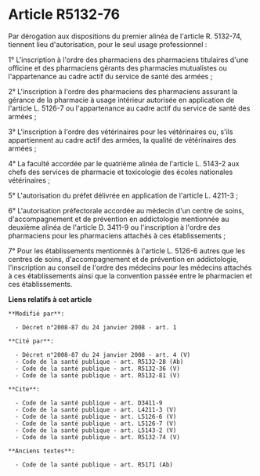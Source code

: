 # Article R5132-76

Par dérogation aux dispositions du premier alinéa de l'article R. 5132-74, tiennent lieu d'autorisation, pour le seul usage
professionnel : 

1° L'inscription à l'ordre des pharmaciens des pharmaciens titulaires d'une officine et des pharmaciens gérants des
pharmacies mutualistes ou l'appartenance au cadre actif du service de santé des armées ; 

2° L'inscription à l'ordre des pharmaciens des pharmaciens assurant la gérance de la pharmacie à usage intérieur autorisée en
application de l'article L. 5126-7 ou l'appartenance au cadre actif du service de santé des armées ; 

3° L'inscription à l'ordre des vétérinaires pour les vétérinaires ou, s'ils appartiennent au cadre actif des armées, la
qualité de vétérinaires des armées ; 

4° La faculté accordée par le quatrième alinéa de l'article L. 5143-2 aux chefs des services de pharmacie et toxicologie des
écoles nationales vétérinaires ; 

5° L'autorisation du préfet délivrée en application de l'article L. 4211-3 ; 

6° L'autorisation préfectorale accordée au médecin d'un centre de soins, d'accompagnement et de prévention en addictologie
mentionnée au deuxième alinéa de l'article D. 3411-9 ou l'inscription à l'ordre des pharmaciens pour les pharmaciens attachés
à ces établissements ; 

7° Pour les établissements mentionnés à l'article L. 5126-6 autres que les centres de soins, d'accompagnement et de
prévention en addictologie, l'inscription au conseil de l'ordre des médecins pour les médecins attachés à ces établissements
ainsi que la convention passée entre le pharmacien et ces établissements.

**Liens relatifs à cet article**

	**Modifié par**:

	  - Décret n°2008-87 du 24 janvier 2008 - art. 1

	**Cité par**:

	  - Décret n°2008-87 du 24 janvier 2008 - art. 4 (V)
	  - Code de la santé publique - art. R5132-28 (Ab)
	  - Code de la santé publique - art. R5132-36 (V)
	  - Code de la santé publique - art. R5132-81 (V)

	**Cite**:

	  - Code de la santé publique - art. D3411-9
	  - Code de la santé publique - art. L4211-3 (V)
	  - Code de la santé publique - art. L5126-6 (V)
	  - Code de la santé publique - art. L5126-7 (V)
	  - Code de la santé publique - art. L5143-2 (V)
	  - Code de la santé publique - art. R5132-74 (V)

	**Anciens textes**:

	  - Code de la santé publique - art. R5171 (Ab)
